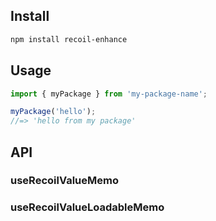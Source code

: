 ## Install

```bash
npm install recoil-enhance
```

## Usage

```ts
import { myPackage } from 'my-package-name';

myPackage('hello');
//=> 'hello from my package'
```

## API

### useRecoilValueMemo

### useRecoilValueLoadableMemo
